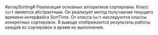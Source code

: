 #arraySorting#
Реализация основных алгоритмов сортировки.
Класс `Sort` является абстрактным. Он реализует метод получаения текущего времени интерфейса SortTime.
От класса `Sort` наследуются классы конкретных сортировок.
В выводе отображаются результаты работы каждой из сортировок и время их выполнения.
